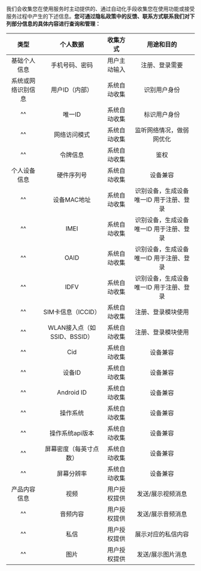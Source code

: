 我们会收集您在使用服务时主动提供的、通过自动化手段收集您在使用功能或接受服务过程中产生的下述信息。**您可通过隐私政策中的反馈、联系方式联系我们对下列部分信息的具体内容进行查询和管理：** 

| **类型** | **个人数据** | **收集方式** | **用途和目的** |
| :-: | :-: | :-: | :-: |
| 基础个人信息 | 手机号码、密码 | 用户主动输入 | 注册、登录需要 |
| 系统或网络识别信息 | 用户ID（内部） | 系统自动收集 | 识别用户身份 |
| ^^ | 唯一ID | 系统自动收集 | 标识用户身份 |
| ^^ | 网络访问模式 | 系统自动收集 | 监听网络情况，做弱网优化 |
| ^^ | 令牌信息 | 系统自动收集 | 鉴权 |
| 个人设备信息 | 硬件序列号 | 系统自动收集 | 设备兼容 |
| ^^ | 设备MAC地址 | 系统自动收集 | 识别设备，生成设备唯一ID 用于注册、登录 |
| ^^ | IMEI | 系统自动收集 | 识别设备，生成设备唯一ID 用于注册、登录 |
| ^^ | OAID | 系统自动收集 | 识别设备，生成设备唯一ID 用于注册、登录 |
| ^^ | IDFV | 系统自动收集 | 识别设备，生成设备唯一ID 用于注册、登录 |
| ^^ | SIM卡信息（ICCID） | 系统自动收集 | 注册、登录模块使用 |
| ^^ | WLAN接入点（如SSID、BSSID） | 系统自动收集 | 注册、登录模块使用 |
| ^^ | Cid | 系统自动收集 | 设备兼容 |
| ^^ | 设备ID | 系统自动收集 | 设备兼容 |
| ^^ | Android ID | 系统自动收集 | 设备兼容 |
| ^^ | 操作系统 | 系统自动收集 | 设备兼容 |
| ^^ | 操作系统api版本 | 系统自动收集 | 设备兼容 |
| ^^ | 屏幕密度（每英寸点数） | 系统自动收集 | 设备兼容 |
| ^^ | 屏幕分辨率 | 系统自动收集 | 设备兼容 |
| 产品内容信息 | 视频 | 用户授权提供 | 发送/展示视频消息 |
| ^^ | 音频内容 | 用户授权提供 | 发送/展示音频消息 |
| ^^ | 私信 | 用户授权提供 | 展示对应的私信内容 |
| ^^ | 图片 | 用户授权提供 | 发送/展示图片消息 |